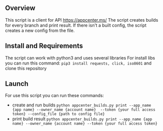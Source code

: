 ## Overview
This script is a client for API https://appcenter.ms/
The script creates builds for every branch and print result.
If there isn't a built config, the script creates a new config from the file.
## Install and Requirements
The script can work with python3 and uses several libraries 
For install libs you can run this command:
`pip3 install requests, click, iso8601`
and clone this repository
## Launch
For use this script you can run these commands:
- create and run builds 
    `python appcenter_builds.py print --app_name {app name} --owner_name {account name}  --token {your full access token} --config_file {path to config file}`
- print build result
   `python appcenter_builds.py print --app_name {app name} --owner_name {account name} --token {your full access token}`